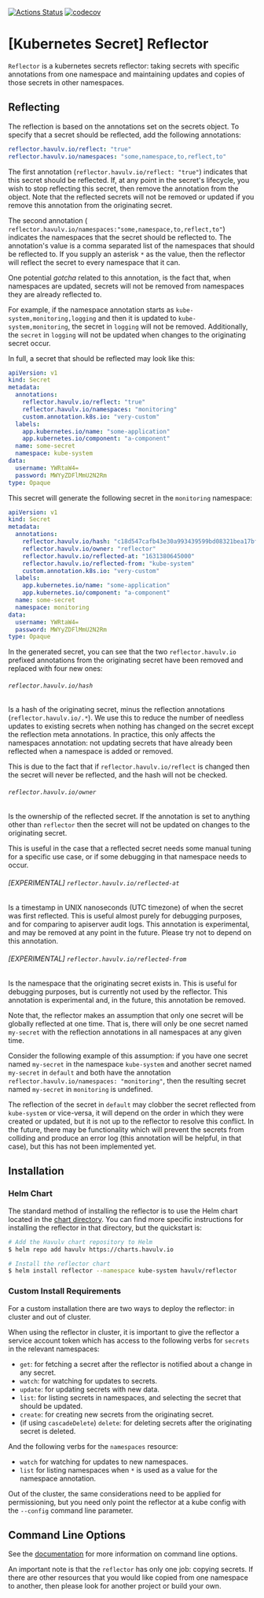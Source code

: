 [![Actions Status](https://github.com/<github_username>/<repo>/workflows/build/badge.svg)](https://github.com/havulv/reflector/actions)
[![codecov](https://codecov.io/gh/<github_username>/<repo>/branch/master/graph/badge.svg)](https://codecov.io/gh/havulv/reflector)
# [Kubernetes Secret] Reflector

`Reflector` is a kubernetes secrets reflector: taking secrets
with specific annotations from one namespace and maintaining updates
and copies of those secrets in other namespaces.

## Reflecting

The reflection is based on the annotations set on the secrets object.
To specify that a secret should be reflected, add the following
annotations:

```yaml
reflector.havulv.io/reflect: "true"
reflector.havulv.io/namespaces: "some,namespace,to,reflect,to"
```

The first annotation (`reflector.havulv.io/reflect: "true"`) indicates
that this secret should be reflected. If, at any point in the secret's
lifecycle, you wish to stop reflecting this secret, then remove the
annotation from the object. Note that the reflected secrets will not be
removed or updated if you remove this annotation from the originating
secret.

The second annotation (
`reflector.havulv.io/namespaces:"some,namespace,to,reflect,to"`)
indicates the namespaces that the secret should be reflected to. The
annotation's value is a comma separated list of the namespaces that
should be reflected to. If you supply an asterisk `*` as the value,
then the reflector will reflect the secret to every namespace that it
can.

One potential _gotcha_ related to this annotation, is the fact that,
when namespaces are updated, secrets will not be removed from
namespaces they are already reflected to.

For example, if the namespace annotation starts as
`kube-system,monitoring,logging` and then it is updated to
`kube-system,monitoring`, the secret in `logging` will not be removed.
Additionally, the `secret` in `logging` will not be updated when
changes to the originating secret occur.

In full, a secret that should be reflected may look like this:
```yaml
apiVersion: v1
kind: Secret
metadata:
  annotations:
    reflector.havulv.io/reflect: "true"
    reflector.havulv.io/namespaces: "monitoring"
    custom.annotation.k8s.io: "very-custom"
  labels:
    app.kubernetes.io/name: "some-application"
    app.kubernetes.io/component: "a-component"
  name: some-secret
  namespace: kube-system
data:
  username: YWRtaW4=
  password: MWYyZDFlMmU2N2Rm
type: Opaque
```

This secret will generate the following secret in the `monitoring`
namespace:

```yaml
apiVersion: v1
kind: Secret
metadata:
  annotations:
    reflector.havulv.io/hash: "c18d547cafb43e30a993439599bd08321bea17bfedbe28b13bce8a7f298b63a2"
    reflector.havulv.io/owner: "reflector"
    reflector.havulv.io/reflected-at: "1631380645000"
    reflector.havulv.io/reflected-from: "kube-system"
    custom.annotation.k8s.io: "very-custom"
  labels:
    app.kubernetes.io/name: "some-application"
    app.kubernetes.io/component: "a-component"
  name: some-secret
  namespace: monitoring
data:
  username: YWRtaW4=
  password: MWYyZDFlMmU2N2Rm
type: Opaque
```

In the generated secret, you can see that the two `reflector.havulv.io`
prefixed annotations from the originating secret have been removed and
replaced with four new ones:


###### `reflector.havulv.io/hash`

Is a hash of the originating secret, minus the reflection annotations
(`reflector.havulv.io/.*`). We use this to reduce the number of
needless updates to existing secrets when nothing has changed on the
secret except the reflection meta annotations. In practice, this only
affects the namespaces annotation: not updating secrets that have
already been reflected when a namespace is added or removed.

This is due to the fact that if `reflector.havulv.io/reflect` is
changed then the secret will never be reflected, and the hash will
not be checked.


###### `reflector.havulv.io/owner`

Is the ownership of the reflected secret. If the annotation is set to
anything other than `reflector` then the secret will not be updated on
changes to the originating secret.

This is useful in the case that a reflected secret needs some manual
tuning for a specific use case, or if some debugging in that namespace
needs to occur.


###### [EXPERIMENTAL] `reflector.havulv.io/reflected-at`

Is a timestamp in UNIX nanoseconds (UTC timezone) of when the secret
was first reflected. This is useful almost purely for debugging
purposes, and for comparing to apiserver audit logs. This annotation
is experimental, and may be removed at any point in the future. Please
try not to depend on this annotation.


###### [EXPERIMENTAL] `reflector.havulv.io/reflected-from`

Is the namespace that the originating secret exists in. This is useful
for debugging purposes, but is currently not used by the reflector.
This annotation is experimental and, in the future, this annotation be
removed.

Note that, the reflector makes an assumption that only one secret
will be globally reflected at one time. That is, there will only be
one secret named `my-secret` with the reflection annotations in all
namespaces at any given time.

Consider the following example of this assumption: if you have one
secret named `my-secret` in the namespace `kube-system` and another
secret named `my-secret` in `default` and both have the annotation
`reflector.havulv.io/namespaces: "monitoring"`, then the resulting
secret named `my-secret` in `monitoring` is undefined.

The reflection of the secret in `default` may clobber the secret
reflected from `kube-system` or vice-versa, it will depend on the order
in which they were created or updated, but it is not up to the
reflector to resolve this conflict.  In the future, there may be
functionality which will prevent the secrets from colliding and produce
an error log (this annotation will be helpful, in that case), but this
has not been implemented yet.


## Installation

### Helm Chart

The standard method of installing the reflector is to use the Helm
chart located in the [chart directory](./deploy/chart). You can find
more specific instructions for installing the reflector in that
directory, but the quickstart is:

```bash
# Add the Havulv chart repository to Helm
$ helm repo add havulv https://charts.havulv.io

# Install the reflector chart
$ helm install reflector --namespace kube-system havulv/reflector
```

### Custom Install Requirements

For a custom installation there are two ways to deploy the reflector:
in cluster and out of cluster.

When using the reflector in cluster, it is important to give the
reflector a service account token which has access to the following
verbs for `secrets` in the relevant namespaces:
* `get`: for fetching a secret after the reflector is notified about a
  change in any secret.
* `watch`: for watching for updates to secrets.
* `update`: for updating secrets with new data.
* `list`: for listing secrets in namespaces, and selecting the secret
  that should be updated.
* `create`: for creating new secrets from the originating secret.
* (if using `cascadeDelete`) `delete`: for deleting secrets after the
  originating secret is deleted.

And the following verbs for the `namespaces` resource:
* `watch` for watching for updates to new namespaces.
* `list` for listing namespaces when `*` is used as a value for the
  namespace annotation.

Out of the cluster, the same considerations need to be applied for
permissioning, but you need only point the reflector at a kube config
with the `--config` command line parameter.

## Command Line Options

See the [documentation](./docs/cmd) for more information on command line
options.

An important note is that the `reflector` has only one job: copying
secrets. If there are other resources that you would like copied from
one namespace to another, then please look for another project or
build your own.

